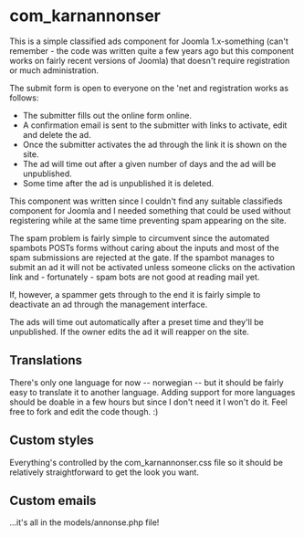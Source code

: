 # com_karnannonser

This is a simple classified ads component for Joomla 1.x-something (can't remember - the code was written quite a few years ago but this component works on fairly recent versions of Joomla) that doesn't require registration or much administration.

The submit form is open to everyone on the 'net and registration works as follows:
* The submitter fills out the online form online.
* A confirmation email is sent to the submitter with links to activate, edit and delete the ad.
* Once the submitter activates the ad through the link it is shown on the site.
* The ad will time out after a given number of days and the ad will be unpublished.
* Some time after the ad is unpublished it is deleted.

This component was written since I couldn't find any suitable classifieds component for Joomla and I needed something that could be used without registering while at the same time preventing spam appearing on the site.

The spam problem is fairly simple to circumvent since the automated spambots POSTs forms without caring about the inputs and most of the spam submissions are rejected at the gate. If the spambot manages to submit an ad it will not be activated unless someone clicks on the activation link and - fortunately - spam bots are not good at reading mail yet.

If, however, a spammer gets through to the end it is fairly simple to deactivate an ad through the management interface.

The ads will time out automatically after a preset time and they'll be unpublished. If the owner edits the ad it will reapper on the site.

## Translations
There's only one language for now -- norwegian -- but it should be fairly easy to translate it to another language. Adding support for more languages should be doable in a few hours but since I don't need it I won't do it. Feel free to fork and edit the code though. :)

## Custom styles

Everything's controlled by the com_karnannonser.css file so it should be relatively straightforward to get the look you want.


## Custom emails

...it's all in the models/annonse.php file!